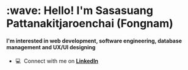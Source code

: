 <h1 align="left" id="macropower-title">:wave: Hello! I'm Sasasuang Pattanakitjaroenchai (Fongnam) </h1>
<h4 align="left"> I'm interested in web development, software engineering, database management and UX/UI designing </h4>

- :computer: &nbsp;Connect with me on **[LinkedIn](https://www.linkedin.com/in/sasasuang-pattanakitjaroenchai-8252b9263)**

